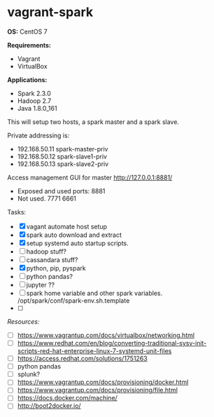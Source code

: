 # vagrant-spark

**OS:** CentOS 7

**Requirements:**
- Vagrant
- VirtualBox

**Applications:**
- Spark 2.3.0
- Hadoop 2.7
- Java 1.8.0_161

This will setup two hosts, a spark master and a spark slave.

Private addressing is:
- 192.168.50.11 spark-master-priv
- 192.168.50.12 spark-slave1-priv
- 192.168.50.13 spark-slave2-priv

Access management GUI for master http://127.0.0.1:8881/

- Exposed and used ports: 8881
- Not used. 7771 6661

Tasks:
- [x] vagant automate host setup
- [x] spark auto download and extract
- [x] setup systemd auto startup scripts.
- [ ] hadoop stuff?
- [ ] cassandara stuff?
- [x] python, pip, pyspark
- [ ] python pandas?
- [ ] jupyter ??
- [ ] spark home variable and other spark variables. /opt/spark/conf/spark-env.sh.template
- [ ] 


*Resources:*
- [ ] https://www.vagrantup.com/docs/virtualbox/networking.html
- [ ] https://www.redhat.com/en/blog/converting-traditional-sysv-init-scripts-red-hat-enterprise-linux-7-systemd-unit-files
- [ ] https://access.redhat.com/solutions/1751263
- [ ] python pandas
- [ ] splunk?
- [ ] https://www.vagrantup.com/docs/provisioning/docker.html
- [ ] https://www.vagrantup.com/docs/provisioning/file.html
- [ ] https://docs.docker.com/machine/
- [ ] http://boot2docker.io/
